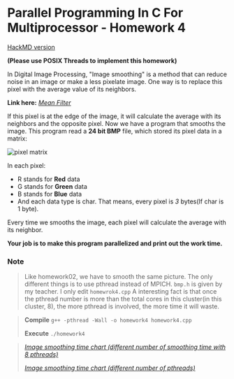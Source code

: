 Parallel Programming In C For Multiprocessor - Homework 4
===

[HackMD version](https://hackmd.io/BwIwJgbBwGYgtAJgMbGPALAZgKboIYCsYM8+AjOQJzn5bUzkDsQA)

**(Please use POSIX Threads to implement this homework)**

In Digital Image Processing, "Image smoothing" is a method that can reduce noise in an image or make a less pixelate image. One way is to replace this pixel with the average value of its neighbors.

**Link here:** [_Mean Filter_](https://homepages.inf.ed.ac.uk/rbf/HIPR2/mean.htm)

If this pixel is at the edge of the image, it will calculate the average with its neighbors and the opposite pixel.
Now we have a program that smooths the image. This program read a **24 bit BMP** file, which stored its pixel data in a matrix:

![pixel matrix](https://i.imgur.com/3Kya2rs.png)

In each pixel:
*   R stands for **Red** data
*   G stands for **Green** data
*   B stands for **Blue** data
*   And each data type is char. That means, every pixel is _3_ bytes(If char is 1 byte).

Every time we smooths the image, each pixel will calculate the average with its neighbor.

**Your job is to make this program parallelized and print out the work time.**

### Note
>   Like homework02, we have to smooth the same picture. The only different things is to use pthread instead of MPICH.
>   `bmp.h` is given by my teacher. I only edit `homewrok4.cpp`
>   A interesting fact is that once the pthread number is more than the total cores in this cluster(in this cluster, 8), the more pthread is involved, the more time it will waste.

>   **Compile**
>   ```g++ -pthread -Wall -o homework4 homework4.cpp```
>
>   **Execute**
>   ```./homework4```

>   [_Image smoothing time chart (different number of smoothing time with 8 pthreads)_](https://live.amcharts.com/Tk1OT/)
>
>   [_Image smoothing time chart (different number of pthreads)_](https://live.amcharts.com/NkYzk/)
